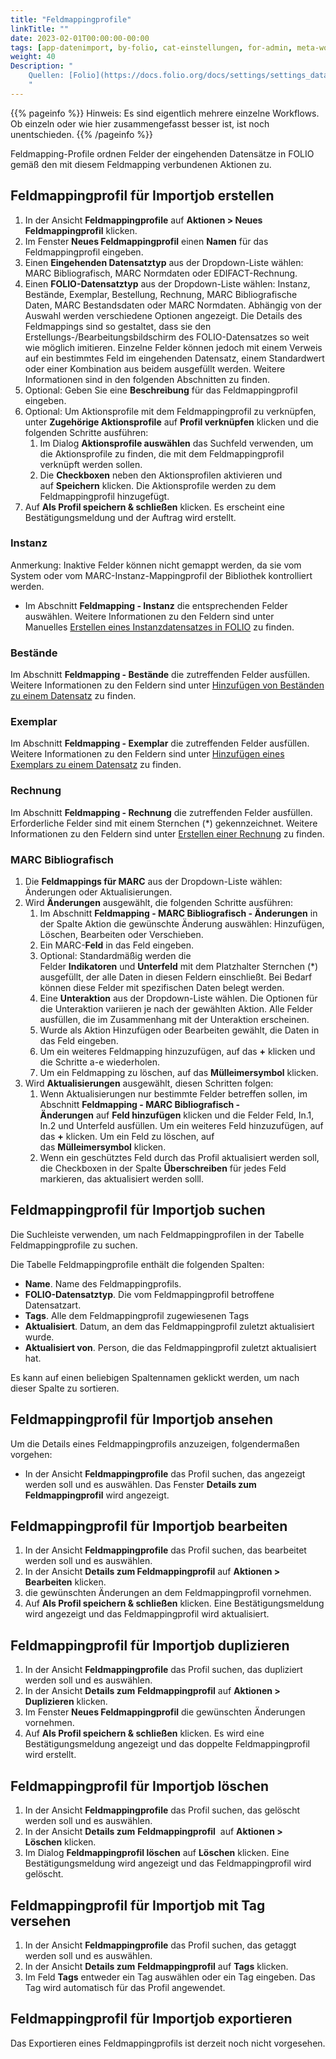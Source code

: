 ```yaml
---
title: "Feldmappingprofile"
linkTitle: ""
date: 2023-02-01T00:00:00-00:00
tags: [app-datenimport, by-folio, cat-einstellungen, for-admin, meta-workflow_sammlung]
weight: 40
Description: "
    Quellen: [Folio](https://docs.folio.org/docs/settings/settings_data_import/settings_data_import/#settings--data-import--field-mapping-profiles ) & [GBV](https://info.gbv.de/display/FOLIOGBVEXTERN/Einstellungen+(Datenimport):+Feldmappingprofile)
    "
---
```


{{% pageinfo %}}
Hinweis: Es sind eigentlich mehrere einzelne Workflows. Ob einzeln oder wie hier zusammengefasst besser ist, ist noch unentschieden.
{{% /pageinfo %}}

Feldmapping-Profile ordnen Felder der eingehenden Datensätze in FOLIO gemäß den mit diesem Feldmapping verbundenen Aktionen zu.

## Feldmappingprofil für Importjob erstellen

1.  In der Ansicht **Feldmappingprofile** auf **Aktionen > Neues Feldmappingprofil** klicken.
2.  Im Fenster **Neues Feldmappingprofil** einen **Namen** für das Feldmappingprofil eingeben.
3.  Einen **Eingehenden Datensatztyp** aus der Dropdown-Liste wählen: MARC Bibliografisch, MARC Normdaten oder EDIFACT-Rechnung.
4.  Einen **FOLIO-Datensatztyp** aus der Dropdown-Liste wählen: Instanz, Bestände, Exemplar, Bestellung, Rechnung, MARC Bibliografische Daten, MARC Bestandsdaten oder MARC Normdaten. Abhängig von der Auswahl werden verschiedene Optionen angezeigt. Die Details des Feldmappings sind so gestaltet, dass sie den Erstellungs-/Bearbeitungsbildschirm des FOLIO-Datensatzes so weit wie möglich imitieren. Einzelne Felder können jedoch mit einem Verweis auf ein bestimmtes Feld im eingehenden Datensatz, einem Standardwert oder einer Kombination aus beidem ausgefüllt werden. Weitere Informationen sind in den folgenden Abschnitten zu finden.
5.  Optional: Geben Sie eine **Beschreibung** für das Feldmappingprofil eingeben.
6.  Optional: Um Aktionsprofile mit dem Feldmappingprofil zu verknüpfen, unter **Zugehörige Aktionsprofile** auf **Profil verknüpfen** klicken und die folgenden Schritte ausführen:
    1.  Im Dialog **Aktionsprofile auswählen** das Suchfeld verwenden, um die Aktionsprofile zu finden, die mit dem Feldmappingprofil verknüpft werden sollen.
    2.  Die **Checkboxen** neben den Aktionsprofilen aktivieren und auf **Speichern** klicken. Die Aktionsprofile werden zu dem Feldmappingprofil hinzugefügt.
7.  Auf **Als Profil speichern & schließen** klicken. Es erscheint eine Bestätigungsmeldung und der Auftrag wird erstellt.

### Instanz

Anmerkung: Inaktive Felder können nicht gemappt werden, da sie vom System oder vom MARC-Instanz-Mappingprofil der Bibliothek kontrolliert werden.

-   Im Abschnitt **Feldmapping - Instanz** die entsprechenden Felder auswählen. Weitere Informationen zu den Feldern sind unter Manuelles [Erstellen eines Instanzdatensatzes in FOLIO](https://info.gbv.de/display/FOLIOGBVEXTERN/Folio%3A+Instanzdatensatz+manuell+in+FOLIO+erstellen) zu finden.

### Bestände

Im Abschnitt **Feldmapping - Bestände** die zutreffenden Felder ausfüllen. Weitere Informationen zu den Feldern sind unter [Hinzufügen von Beständen zu einem Datensatz](https://info.gbv.de/pages/viewpage.action?pageId=852492467) zu finden.

### Exemplar

Im Abschnitt **Feldmapping - Exemplar** die zutreffenden Felder ausfüllen. Weitere Informationen zu den Feldern sind unter [Hinzufügen eines Exemplars zu einem Datensatz](https://info.gbv.de/pages/viewpage.action?pageId=852492470) zu finden.

### Rechnung

Im Abschnitt **Feldmapping - Rechnung** die zutreffenden Felder ausfüllen. Erforderliche Felder sind mit einem Sternchen (\*) gekennzeichnet. Weitere Informationen zu den Feldern sind unter [Erstellen einer Rechnung](https://info.gbv.de/display/FOLIOGBVEXTERN/Folio%3A+Rechnung+erstellen) zu finden.

### MARC Bibliografisch

1.  Die **Feldmappings für MARC** aus der Dropdown-Liste wählen: Änderungen oder Aktualisierungen.
2.  Wird **Änderungen** ausgewählt, die folgenden Schritte ausführen:
    1.  Im Abschnitt **Feldmapping - MARC Bibliografisch - Änderungen** in der Spalte Aktion die gewünschte Änderung auswählen: Hinzufügen, Löschen, Bearbeiten oder Verschieben.
    2.  Ein MARC-**Feld** in das Feld eingeben.
    3.  Optional: Standardmäßig werden die Felder **Indikatoren** und **Unterfeld** mit dem Platzhalter Sternchen (\*) ausgefüllt, der alle Daten in diesen Feldern einschließt. Bei Bedarf können diese Felder mit spezifischen Daten belegt werden.
    4.  Eine **Unteraktion** aus der Dropdown-Liste wählen. Die Optionen für die Unteraktion variieren je nach der gewählten Aktion. Alle Felder ausfüllen, die im Zusammenhang mit der Unteraktion erscheinen.
    5.  Wurde als Aktion Hinzufügen oder Bearbeiten gewählt, die Daten in das Feld eingeben.
    6.  Um ein weiteres Feldmapping hinzuzufügen, auf das **+** klicken und die Schritte a-e wiederholen.
    7.  Um ein Feldmapping zu löschen, auf das **Mülleimersymbol** klicken.
3.  Wird **Aktualisierungen** ausgewählt, diesen Schritten folgen:
    1.  Wenn Aktualisierungen nur bestimmte Felder betreffen sollen, im Abschnitt **Feldmapping - MARC Bibliografisch - Änderungen** auf **Feld hinzufügen** klicken und die Felder Feld, In.1, In.2 und Unterfeld ausfüllen. Um ein weiteres Feld hinzuzufügen, auf das **+** klicken. Um ein Feld zu löschen, auf das **Mülleimersymbol** klicken.
    2.  Wenn ein geschütztes Feld durch das Profil aktualisiert werden soll, die Checkboxen in der Spalte **Überschreiben** für jedes Feld markieren, das aktualisiert werden solll.

## Feldmappingprofil für Importjob suchen

Die Suchleiste verwenden, um nach Feldmappingprofilen in der Tabelle Feldmappingprofile zu suchen.

Die Tabelle Feldmappingprofile enthält die folgenden Spalten:

-   **Name**. Name des Feldmappingprofils.
-   **FOLIO-Datensatztyp**. Die vom Feldmappingprofil betroffene Datensatzart.
-   **Tags**. Alle dem Feldmappingprofil zugewiesenen Tags
-   **Aktualisiert**. Datum, an dem das Feldmappingprofil zuletzt aktualisiert wurde.
-   **Aktualisiert von**. Person, die das Feldmappingprofil zuletzt aktualisiert hat.

Es kann auf einen beliebigen Spaltennamen geklickt werden, um nach dieser Spalte zu sortieren.

## Feldmappingprofil für Importjob ansehen

Um die Details eines Feldmappingprofils anzuzeigen, folgendermaßen vorgehen:

-   In der Ansicht **Feldmappingprofile** das Profil suchen, das angezeigt werden soll und es auswählen. Das Fenster **Details zum Feldmappingprofil** wird angezeigt.

## Feldmappingprofil für Importjob bearbeiten

1.  In der Ansicht **Feldmappingprofile** das Profil suchen, das bearbeitet werden soll und es auswählen.
2.  In der Ansicht **Details zum Feldmappingprofil** auf **Aktionen > Bearbeiten** klicken.
3.  die gewünschten Änderungen an dem Feldmappingprofil vornehmen.
4.  Auf **Als Profil speichern & schließen** klicken. Eine Bestätigungsmeldung wird angezeigt und das Feldmappingprofil wird aktualisiert.

## Feldmappingprofil für Importjob duplizieren

1.  In der Ansicht **Feldmappingprofile** das Profil suchen, das dupliziert werden soll und es auswählen.
2.  In der Ansicht **Details zum** **Feldmappingprofil** auf **Aktionen > Duplizieren** klicken.
3.  Im Fenster **Neues Feldmappingprofil** die gewünschten Änderungen vornehmen.
4.  Auf **Als Profil speichern & schließen** klicken. Es wird eine Bestätigungsmeldung angezeigt und das doppelte Feldmappingprofil wird erstellt.

## Feldmappingprofil für Importjob löschen

1.  In der Ansicht **Feldmappingprofile** das Profil suchen, das gelöscht werden soll und es auswählen.
2.  In der Ansicht **Details zum** **Feldmappingprofil**  auf **Aktionen > Löschen** klicken.
3.  Im Dialog **Feldmappingprofil löschen** auf **Löschen** klicken. Eine Bestätigungsmeldung wird angezeigt und das Feldmappingprofil wird gelöscht.

## Feldmappingprofil für Importjob mit Tag versehen

1.  In der Ansicht **Feldmappingprofile** das Profil suchen, das getaggt werden soll und es auswählen.
2.  In der Ansicht **Details zum** **Feldmappingprofil** auf **Tags** klicken.
3.  Im Feld **Tags** entweder ein Tag auswählen oder ein Tag eingeben. Das Tag wird automatisch für das Profil angewendet.

## Feldmappingprofil für Importjob exportieren

Das Exportieren eines Feldmappingprofils ist derzeit noch nicht vorgesehen.
